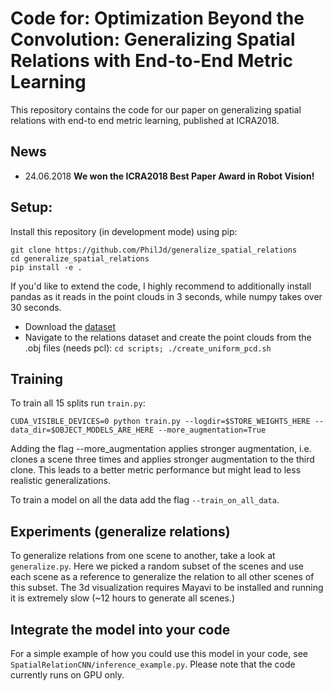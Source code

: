 # Code for: Optimization Beyond the Convolution: Generalizing Spatial Relations with End-to-End Metric Learning

This repository contains the code for our paper on generalizing spatial
relations with end-to end metric learning, published at ICRA2018.

## News

- 24.06.2018 **We won the ICRA2018 Best Paper Award in Robot Vision!**

## Setup:

Install this repository (in development mode) using pip:
```
git clone https://github.com/PhilJd/generalize_spatial_relations
cd generalize_spatial_relations
pip install -e .
```
If you'd like to extend the code, I highly recommend to
additionally install pandas as it reads in the point clouds in 3 seconds,
while numpy takes over 30 seconds.

- Download the [dataset](http://spatialrelations.cs.uni-freiburg.de/#dataset)
- Navigate to the relations dataset and create the point clouds from the .obj files (needs pcl):
  ```cd scripts; ./create_uniform_pcd.sh```


## Training
To train all 15 splits run `train.py`:
```
CUDA_VISIBLE_DEVICES=0 python train.py --logdir=$STORE_WEIGHTS_HERE --data_dir=$OBJECT_MODELS_ARE_HERE --more_augmentation=True
```
Adding the flag --more_augmentation applies stronger augmentation, i.e. 
clones a scene three times and applies stronger augmentation to the third clone. This leads
to a better metric performance but might lead to less realistic generalizations.

To train a model on all the data add the flag `--train_on_all_data`.


## Experiments (generalize relations)

To generalize relations from one scene to another, take a look at `generalize.py`.
Here we picked a random subset of the scenes and use each scene as a reference to
generalize the relation to all other scenes of this subset. The 3d visualization
requires Mayavi to be installed and running it is extremely slow (~12 hours to generate
all scenes.)

## Integrate the model into your code
For a simple example of how you could use this model in your code, see
`SpatialRelationCNN/inference_example.py`.
Please note that the code currently runs on GPU only.
